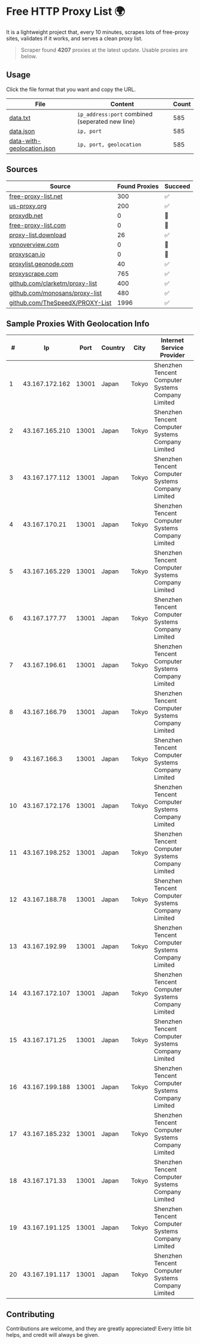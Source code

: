 
# Free HTTP Proxy List 🌍

It is a lightweight project that, every 10 minutes, scrapes lots of free-proxy sites, validates if it works, and serves a clean proxy list.


> Scraper found **4207** proxies at the latest update. Usable proxies are below.

## Usage

Click the file format that you want and copy the URL.


|File|Content|Count|
|----|-------|-----|
|[data.txt](https://raw.githubusercontent.com/themiralay/Proxy-List-World/master/data.txt)|`ip_address:port` combined (seperated new line)|585|
|[data.json](https://raw.githubusercontent.com/themiralay/Proxy-List-World/master/data.json)|`ip, port`|585|
|[data-with-geolocation.json](https://raw.githubusercontent.com/themiralay/Proxy-List-World/master/data-with-geolocation.json)|`ip, port, geolocation`|585|

## Sources

|Source|Found Proxies|Succeed|
|------|-------------|-------|
|[free-proxy-list.net](https://free-proxy-list.net)|300|✅|
|[us-proxy.org](https://www.us-proxy.org)|200|✅|
|[proxydb.net](http://proxydb.net)|0|🚫|
|[free-proxy-list.com](https://free-proxy-list.com/?page=&port=&type%5B%5D=http&type%5B%5D=https&up_time=0&search=Search)|0|🚫|
|[proxy-list.download](https://www.proxy-list.download/HTTP)|26|✅|
|[vpnoverview.com](https://vpnoverview.com/privacy/anonymous-browsing/free-proxy-servers)|0|🚫|
|[proxyscan.io](https://www.proxyscan.io)|0|🚫|
|[proxylist.geonode.com](https://proxylist.geonode.com/api/proxy-list?limit=300&page=1&sort_by=lastChecked&sort_type=desc&protocols=http,https)|40|✅|
|[proxyscrape.com](https://api.proxyscrape.com/v2/?request=displayproxies&protocol=http&timeout=10000&country=all&ssl=all&anonymity=all)|765|✅|
|[github.com/clarketm/proxy-list](https://raw.githubusercontent.com/clarketm/proxy-list/master/proxy-list-raw.txt)|400|✅|
|[github.com/monosans/proxy-list](https://raw.githubusercontent.com/monosans/proxy-list/main/proxies/http.txt)|480|✅|
|[github.com/TheSpeedX/PROXY-List](https://raw.githubusercontent.com/TheSpeedX/PROXY-List/master/http.txt)|1996|✅|


## Sample Proxies With Geolocation Info

|#|Ip|Port|Country|City|Internet Service Provider|
|-|--|----|-------|----|-------------------------|
|1|43.167.172.162|13001|Japan|Tokyo|Shenzhen Tencent Computer Systems Company Limited|
|2|43.167.165.210|13001|Japan|Tokyo|Shenzhen Tencent Computer Systems Company Limited|
|3|43.167.177.112|13001|Japan|Tokyo|Shenzhen Tencent Computer Systems Company Limited|
|4|43.167.170.21|13001|Japan|Tokyo|Shenzhen Tencent Computer Systems Company Limited|
|5|43.167.165.229|13001|Japan|Tokyo|Shenzhen Tencent Computer Systems Company Limited|
|6|43.167.177.77|13001|Japan|Tokyo|Shenzhen Tencent Computer Systems Company Limited|
|7|43.167.196.61|13001|Japan|Tokyo|Shenzhen Tencent Computer Systems Company Limited|
|8|43.167.166.79|13001|Japan|Tokyo|Shenzhen Tencent Computer Systems Company Limited|
|9|43.167.166.3|13001|Japan|Tokyo|Shenzhen Tencent Computer Systems Company Limited|
|10|43.167.172.176|13001|Japan|Tokyo|Shenzhen Tencent Computer Systems Company Limited|
|11|43.167.198.252|13001|Japan|Tokyo|Shenzhen Tencent Computer Systems Company Limited|
|12|43.167.188.78|13001|Japan|Tokyo|Shenzhen Tencent Computer Systems Company Limited|
|13|43.167.192.99|13001|Japan|Tokyo|Shenzhen Tencent Computer Systems Company Limited|
|14|43.167.172.107|13001|Japan|Tokyo|Shenzhen Tencent Computer Systems Company Limited|
|15|43.167.171.25|13001|Japan|Tokyo|Shenzhen Tencent Computer Systems Company Limited|
|16|43.167.199.188|13001|Japan|Tokyo|Shenzhen Tencent Computer Systems Company Limited|
|17|43.167.185.232|13001|Japan|Tokyo|Shenzhen Tencent Computer Systems Company Limited|
|18|43.167.171.33|13001|Japan|Tokyo|Shenzhen Tencent Computer Systems Company Limited|
|19|43.167.191.125|13001|Japan|Tokyo|Shenzhen Tencent Computer Systems Company Limited|
|20|43.167.191.117|13001|Japan|Tokyo|Shenzhen Tencent Computer Systems Company Limited|



## Contributing

Contributions are welcome, and they are greatly appreciated! Every
little bit helps, and credit will always be given.

